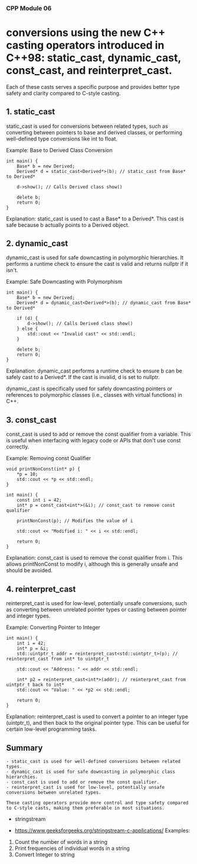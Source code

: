 
###                        CPP Module 06


# conversions using the new C++ casting operators introduced in C++98: static_cast, dynamic_cast, const_cast, and reinterpret_cast. 

Each of these casts serves a specific purpose and provides better type safety and clarity compared to C-style casting.

## 1. static_cast

static_cast is used for conversions between related types, such as converting between pointers to base and derived classes, or performing well-defined type conversions like int to float.

Example: Base to Derived Class Conversion


    int main() {
        Base* b = new Derived;
        Derived* d = static_cast<Derived*>(b); // static_cast from Base* to Derived*

        d->show(); // Calls Derived class show()

        delete b;
        return 0;
    }

Explanation: static_cast is used to cast a Base* to a Derived*. This cast is safe because b actually points to a Derived object.

## 2. dynamic_cast

dynamic_cast is used for safe downcasting in polymorphic hierarchies. It performs a runtime check to ensure the cast is valid and returns nullptr if it isn't.

Example: Safe Downcasting with Polymorphism

    int main() {
        Base* b = new Derived;
        Derived* d = dynamic_cast<Derived*>(b); // dynamic_cast from Base* to Derived*

        if (d) {
            d->show(); // Calls Derived class show()
        } else {
            std::cout << "Invalid cast" << std::endl;
        }

        delete b;
        return 0;
    }

Explanation: dynamic_cast performs a runtime check to ensure b can be safely cast to a Derived*. If the cast is invalid, d is set to nullptr.

dynamic_cast is specifically used for safely downcasting pointers or references to polymorphic classes (i.e., classes with virtual functions) in C++.

## 3. const_cast
const_cast is used to add or remove the const qualifier from a variable. This is useful when interfacing with legacy code or APIs that don't use const correctly.

Example: Removing const Qualifier

    void printNonConst(int* p) {
        *p = 10;
        std::cout << *p << std::endl;
    }

    int main() {
        const int i = 42;
        int* p = const_cast<int*>(&i); // const_cast to remove const qualifier

        printNonConst(p); // Modifies the value of i

        std::cout << "Modified i: " << i << std::endl;

        return 0;
    }

Explanation: const_cast is used to remove the const qualifier from i. This allows printNonConst to modify i, although this is generally unsafe and should be avoided.

## 4. reinterpret_cast
reinterpret_cast is used for low-level, potentially unsafe conversions, such as converting between unrelated pointer types or casting between pointer and integer types.

Example: Converting Pointer to Integer

    int main() {
        int i = 42;
        int* p = &i;
        std::uintptr_t addr = reinterpret_cast<std::uintptr_t>(p); // reinterpret_cast from int* to uintptr_t

        std::cout << "Address: " << addr << std::endl;

        int* p2 = reinterpret_cast<int*>(addr); // reinterpret_cast from uintptr_t back to int*
        std::cout << "Value: " << *p2 << std::endl;

        return 0;
    }

Explanation: reinterpret_cast is used to convert a pointer to an integer type (uintptr_t), and then back to the original pointer type. This can be useful for certain low-level programming tasks.

## Summary
    - static_cast is used for well-defined conversions between related types.
    - dynamic_cast is used for safe downcasting in polymorphic class hierarchies.
    - const_cast is used to add or remove the const qualifier.
    - reinterpret_cast is used for low-level, potentially unsafe conversions between unrelated types.

    These casting operators provide more control and type safety compared to C-style casts, making them preferable in most situations.

* stringstream 
- https://www.geeksforgeeks.org/stringstream-c-applications/
Examples:
1. Count the number of words in a string
2. Print frequencies of individual words in a string
3. Convert Integer to string
